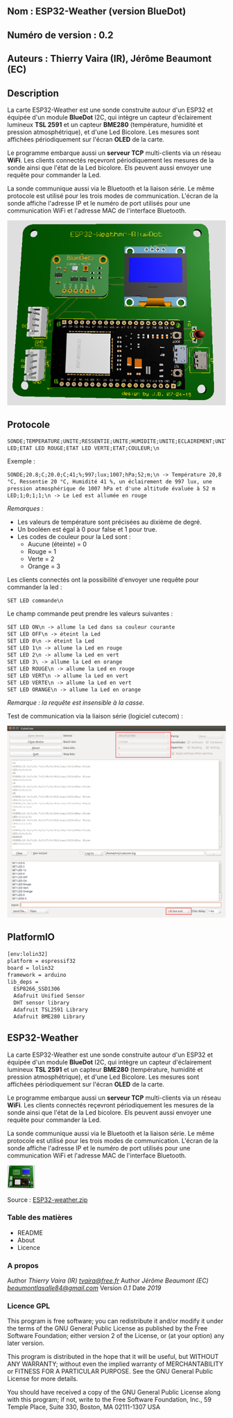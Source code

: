 ## Nom : ESP32-Weather (version BlueDot)

## Numéro de version : 0.2

## Auteurs : Thierry Vaira (IR), Jérôme Beaumont (EC)

## Description

La carte ESP32-Weather est une sonde construite autour d'un ESP32 et équipée d'un module **BlueDot** I2C, qui intègre un capteur d'éclairement lumineux **TSL 2591** et un capteur **BME280** (température, humidité et pression atmosphétrique), et d'une Led Bicolore. Les mesures sont affichées périodiquement sur l'écran **OLED** de la carte.

Le programme embarque aussi un **serveur TCP** multi-clients via un réseau **WiFi**. Les clients connectés reçevront périodiquement les mesures de la sonde ainsi que l'état de la Led bicolore. Els peuvent aussi envoyer une requête pour commander la Led.

La sonde communique aussi via le Bluetooth et la liaison série. Le même protocole est utilisé pour les trois modes de communication. L'écran de la sonde affiche l'adresse IP et le numéro de port utilisés pour une communication WiFi et l'adresse MAC de l'interface Bluetooth.

![ESP32_WEATHER](https://github.com/ZaYFix/dev/blob/master/Mini-projet/ESP32-Weather-Bluedot/ESP32_weather_1.png)

## Protocole

```
SONDE;TEMPERATURE;UNITE;RESSENTIE;UNITE;HUMIDITE;UNITE;ECLAIREMENT;UNITE;PRESSION;UNITE;ALTITUDE;UNITE;\n
LED;ETAT LED ROUGE;ETAT LED VERTE;ETAT;COULEUR;\n
```

Exemple :

```
SONDE;20.8;C;20.0;C;41;%;997;lux;1007;hPa;52;m;\n -> Température 20,8 °C, Ressentie 20 °C, Humidité 41 %, un éclairement de 997 lux, une pression atmosphérique de 1007 hPa et d'une altitude évaluée à 52 m
LED;1;0;1;1;\n -> Le Led est allumée en rouge
```

_Remarques :_

- Les valeurs de température sont précisées au dixième de degré.
- Un booléen est égal à 0 pour false et 1 pour true.
- Les codes de couleur pour la Led sont : 
    - Aucune (éteinte) = 0
    - Rouge = 1
    - Verte = 2
    - Orange = 3

Les clients connectés ont la possibilité d'envoyer une requête pour commander la led :

```
SET LED commande\n
```

Le champ commande peut prendre les valeurs suivantes :

```
SET LED ON\n -> allume la Led dans sa couleur courante
SET LED OFF\n -> éteint la Led
SET LED 0\n -> éteint la Led
SET LED 1\n -> allume la Led en rouge
SET LED 2\n -> allume la Led en vert
SET LED 3\ -> allume la Led en orange
SET LED ROUGE\n -> allume la Led en rouge
SET LED VERT\n -> allume la Led en vert
SET LED VERTE\n -> allume la Led en vert
SET LED ORANGE\n -> allume la Led en orange
```

_Remarque : la requête est insensible à la casse._

Test de communication via la liaison série (logiciel cutecom) :

![CUTECOM](https://github.com/ZaYFix/dev/blob/master/Mini-projet/ESP32-Weather-Bluedot/screenshot-cutecom.png)

## PlatformIO

~~~ {.ini}
[env:lolin32]
platform = espressif32
board = lolin32
framework = arduino
lib_deps =
  ESP8266_SSD1306
  Adafruit Unified Sensor
  DHT sensor library
  Adafruit TSL2591 Library
  Adafruit BME280 Library
~~~

## ESP32-Weather

La carte ESP32-Weather est une sonde construite autour d'un ESP32 et équipée d'un module **BlueDot** I2C, qui intègre un capteur d'éclairement lumineux **TSL 2591** et un capteur **BME280** (température, humidité et pression atmosphétrique), et d'une Led Bicolore. Les mesures sont affichées périodiquement sur l'écran **OLED** de la carte.

Le programme embarque aussi un **serveur TCP** multi-clients via un réseau **WiFi**. Les clients connectés reçevront périodiquement les mesures de la sonde ainsi que l'état de la Led bicolore. Els peuvent aussi envoyer une requête pour commander la Led.

La sonde communique aussi via le Bluetooth et la liaison série. Le même protocole est utilisé pour les trois modes de communication. L'écran de la sonde affiche l'adresse IP et le numéro de port utilisés pour une communication WiFi et l'adresse MAC de l'interface Bluetooth.

![ESP32_WEATHER_1](https://github.com/ZaYFix/dev/blob/master/Mini-projet/ESP32-Weather-Bluedot/ESP32_weather.png)

Source : [ESP32-weather.zip](./ESP32-weather.zip)

### Table des matières
- README
- About
- Licence

### A propos
Author *Thierry Vaira (IR) <tvaira@free.fr>*
Author *Jérôme Beaumont (EC) <beaumontlasalle84@gmail.com>*
Version *0.1*
Date *2019*

### Licence GPL

This program is free software; you can redistribute it and/or modify
it under the terms of the GNU General Public License as published by
the Free Software Foundation; either version 2 of the License, or
(at your option) any later version.

This program is distributed in the hope that it will be useful,
but WITHOUT ANY WARRANTY; without even the implied warranty of
MERCHANTABILITY or FITNESS FOR A PARTICULAR PURPOSE. See the
GNU General Public License for more details.

You should have received a copy of the GNU General Public License
along with this program; if not, write to the Free Software
Foundation, Inc., 59 Temple Place, Suite 330, Boston, MA 02111-1307 USA
